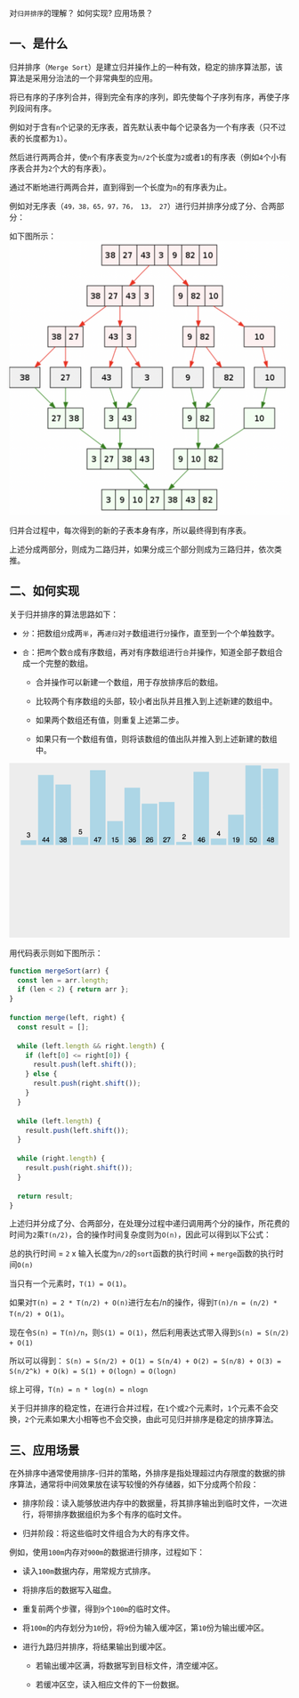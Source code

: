 对`归并排序`的理解？
如何实现?
应用场景？

## 一、是什么

归并排序（`Merge Sort`）是建立归并操作上的一种有效，稳定的排序算法那，该算法是采用分治法的一个非常典型的应用。

将已有序的子序列合并，得到完全有序的序列，即先使每个子序列有序，再使子序列段间有序。

例如对于含有`n`个记录的无序表，首先默认表中每个记录各为一个有序表（只不过表的长度都为`1`）。

然后进行两两合并，使`n`个有序表变为`n/2`个长度为`2`或者`1`的有序表（例如`4`个小有序表合并为`2`个大的有序表）。

通过不断地进行两两合并，直到得到一个长度为`n`的有序表为止。

例如对无序表（`49，38，65，97，76， 13， 27`）进行归并排序分成了分、合两部分：

如下图所示：
![分开去比，再合起来比 图解](../images/算法与数据结构/对归并排序的理解和如何实现和应用场景/1.png)

归并合过程中，每次得到的新的子表本身有序，所以最终得到有序表。

上述分成两部分，则成为二路归并，如果分成三个部分则成为三路归并，依次类推。

## 二、如何实现

关于归并排序的算法思路如下：

- `分`：把数组`分`成两`半`，再`递归`对`子`数组进行`分`操作，直至到一个个单独数字。

- `合`：把`两`个数`合`成有序数组，再对有序数组进行`合`并操作，知道全部子数组合成一个完整的数组。

  - 合并操作可以新建一个数组，用于存放排序后的数组。

  - 比较两个有序数组的头部，较小者出队并且推入到上述新建的数组中。

  - 如果两个数组还有值，则重复上述第二步。

  - 如果只有一个数组有值，则将该数组的值出队并推入到上述新建的数组中。

![动图解释 归并排序](../images/算法与数据结构/对归并排序的理解和如何实现和应用场景/2.gif)

用代码表示则如下图所示：
```js
function mergeSort(arr) {
  const len = arr.length;
  if (len < 2) { return arr };
}

function merge(left, right) {
  const result = [];

  while (left.length && right.length) {
    if (left[0] <= right[0]) {
      result.push(left.shift());
    } else {
      result.push(right.shift());
    }
  }

  while (left.length) {
    result.push(left.shift());
  }

  while (right.length) {
    result.push(right.shift());
  }

  return result;
}
```
上述归并分成了分、合两部分，在处理分过程中递归调用两个分的操作，所花费的时间为`2`乘`T(n/2)`，合的操作时间复杂度则为`O(n)`，因此可以得到以下公式：

总的执行时间 = `2` x 输入长度为`n/2`的`sort`函数的执行时间 + `merge`函数的执行时间`O(n)`

当只有一个元素时，`T(1) = O(1)`。

如果对`T(n) = 2 * T(n/2) + O(n)`进行左右/n的操作，得到`T(n)/n = (n/2) * T(n/2) + O(1)`。

现在令`S(n) = T(n)/n`，则`S(1) = O(1)`，然后利用表达式带入得到`S(n) = S(n/2) + O(1)`

所以可以得到： `S(n) = S(n/2) + O(1) = S(n/4) + O(2) = S(n/8) + O(3) = S(n/2^k) + O(k) = S(1) + O(logn) = O(logn)`

综上可得，`T(n) = n * log(n) = nlogn`

关于归并排序的稳定性，在进行合并过程，在`1`个或`2`个元素时，`1`个元素不会交换，`2`个元素如果大小相等也不会交换，由此可见归并排序是稳定的排序算法。

## 三、应用场景

在外排序中通常使用排序-归并的策略，外排序是指处理超过内存限度的数据的排序算法，通常将中间效果放在读写较慢的外存储器，如下分成两个阶段：

- 排序阶段：读入能够放进内存中的数据量，将其排序输出到临时文件，一次进行，将带排序数据组织为多个有序的临时文件。

- 归并阶段：将这些临时文件组合为大的有序文件。

例如，使用`100m`内存对`900m`的数据进行排序，过程如下：

- 读入`100m`数据内存，用常规方式排序。

- 将排序后的数据写入磁盘。

- 重复前两个步骤，得到`9`个`100m`的临时文件。

- 将`100m`的内存划分为`10`份，将`9`份为输入缓冲区，第`10`份为输出缓冲区。

- 进行九路归并排序，将结果输出到缓冲区。

  - 若输出缓冲区满，将数据写到目标文件，清空缓冲区。

  - 若缓冲区空，读入相应文件的下一份数据。